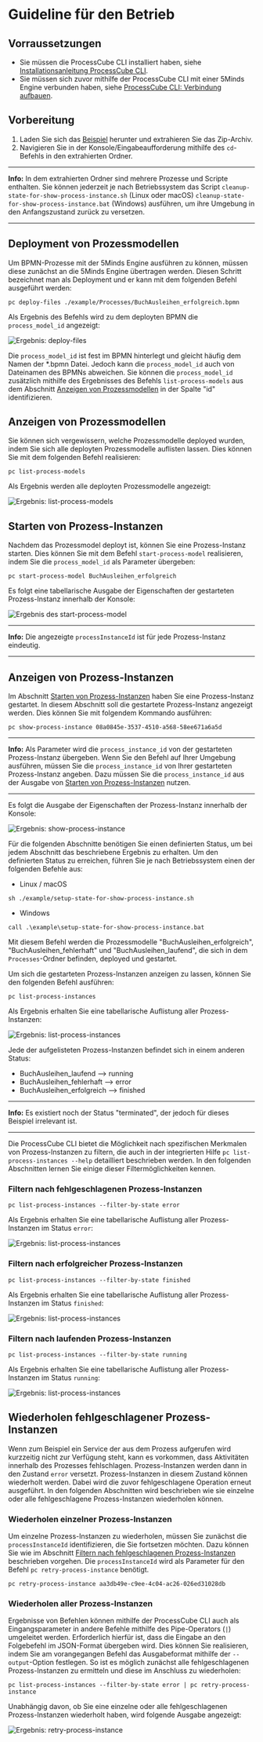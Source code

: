# Guideline für den Betrieb

## Vorraussetzungen

* Sie müssen die ProcessCube CLI installiert haben, siehe [Installationsanleitung ProcessCube CLI](./install.md).
* Sie müssen sich zuvor mithilfe der ProcessCube CLI mit einer 5Minds Engine verbunden haben, siehe [ProcessCube CLI: Verbindung aufbauen](./guideline-CLI-connect.md).

## Vorbereitung

1. Laden Sie sich das [Beispiel](./example) herunter und extrahieren Sie das Zip-Archiv.
2. Navigieren Sie in der Konsole/Eingabeaufforderung mithilfe des `cd`-Befehls in den extrahierten Ordner.

---
**Info:**
In dem extrahierten Ordner sind mehrere Prozesse und Scripte enthalten. Sie können jederzeit je nach Betriebssystem das Script `cleanup-state-for-show-process-instance.sh` (Linux oder macOS) `cleanup-state-for-show-process-instance.bat` (Windows) ausführen, um ihre Umgebung in den Anfangszustand zurück zu versetzen.

---

## Deployment von Prozessmodellen

Um BPMN-Prozesse mit der 5Minds Engine ausführen zu können, müssen diese zunächst an die 5Minds Engine übertragen werden. Diesen Schritt bezeichnet man als Deployment und er kann mit dem folgenden Befehl ausgeführt werden:

```shell
pc deploy-files ./example/Processes/BuchAusleihen_erfolgreich.bpmn
```

Als Ergebnis des Befehls wird zu dem deployten BPMN die `process_model_id` angezeigt:

![Ergebnis: deploy-files](./images/deploy-files_result.png "Ergebnis: deploy-files")

Die `process_model_id` ist fest im BPMN hinterlegt und gleicht häufig dem Namen der *.bpmn Datei. Jedoch kann die `process_model_id` auch von Dateinamen des BPMNs abweichen. Sie können die `process_model_id` zusätzlich mithilfe des Ergebnisses des Befehls `list-process-models` aus dem Abschnitt [Anzeigen von Prozessmodellen](#Anzeigen-von-Prozessmodellen) in der Spalte "id" identifizieren.

## Anzeigen von Prozessmodellen

Sie können sich vergewissern, welche Prozessmodelle deployed wurden, indem Sie sich alle deployten Prozessmodelle auflisten lassen. Dies können Sie mit dem folgenden Befehl realisieren:

```shell
pc list-process-models
```

Als Ergebnis werden alle deployten Prozessmodelle angezeigt:

![Ergebnis: list-process-models](./images/list-process-models_result.png "Ergebnis: list-process-models")

## Starten von Prozess-Instanzen

Nachdem das Prozessmodel deployt ist, können Sie eine Prozess-Instanz starten. Dies können Sie mit dem Befehl `start-process-model` realisieren, indem Sie die `process_model_id` als Parameter übergeben:

```shell
pc start-process-model BuchAusleihen_erfolgreich
```

Es folgt eine tabellarische Ausgabe der Eigenschaften der gestarteten Prozess-Instanz innerhalb der Konsole:

![Ergebnis des start-process-model](./images/start-process-model_result.png "Ergebnis des start-process-model")

---
**Info:**
Die angezeigte `processInstanceId` ist für jede Prozess-Instanz eindeutig.

---

## Anzeigen von Prozess-Instanzen

Im Abschnitt [Starten von Prozess-Instanzen](#Starten-von-Prozess-Instanzen) haben Sie eine Prozess-Instanz gestartet. In diesem Abschnitt soll die gestartete Prozess-Instanz angezeigt werden. Dies können Sie mit folgendem Kommando ausführen:

```shell
pc show-process-instance 08a0845e-3537-4510-a568-58ee671a6a5d
```

---
**Info:**
Als Parameter wird die `process_instance_id` von der gestarteten Prozess-Instanz übergeben. Wenn Sie den Befehl auf Ihrer Umgebung ausführen, müssen Sie die `process_instance_id` von Ihrer gestarteten Prozess-Instanz angeben. Dazu müssen Sie die `process_instance_id` aus der Ausgabe von [Starten von Prozess-Instanzen](#Starten-von-Prozess-Instanzen) nutzen.

---

Es folgt die Ausgabe der Eigenschaften der Prozess-Instanz innerhalb der Konsole:

![Ergebnis: show-process-instance](./images/show-process-instance_result.png "Ergebnis: show-process-instance")

Für die folgenden Abschnitte benötigen Sie einen definierten Status, um bei jedem Abschnitt das beschriebene Ergebnis zu erhalten. Um den definierten Status zu erreichen, führen Sie je nach Betriebssystem einen der folgenden Befehle aus:

* Linux / macOS

```shell
sh ./example/setup-state-for-show-process-instance.sh
```

* Windows

```shell
call .\example\setup-state-for-show-process-instance.bat
```

Mit diesem Befehl werden die Prozessmodelle "BuchAusleihen_erfolgreich", "BuchAusleihen_fehlerhaft" und "BuchAusleihen_laufend", die sich in dem `Processes`-Ordner befinden, deployed und gestartet.

Um sich die gestarteten Prozess-Instanzen anzeigen zu lassen, können Sie den folgenden Befehl ausführen:

```shell
pc list-process-instances
```

Als Ergebnis erhalten Sie eine tabellarische Auflistung aller Prozess-Instanzen:

![Ergebnis: list-process-instances](./images/list-process-instances_result.png "Ergebnis: list-process-instances")

Jede der aufgelisteten Prozess-Instanzen befindet sich in einem anderen Status:

* BuchAusleihen_laufend --> running
* BuchAusleihen_fehlerhaft --> error
* BuchAusleihen_erfolgreich --> finished

---
**Info:**
Es existiert noch der Status "terminated", der jedoch für dieses Beispiel irrelevant ist.

---

Die ProcessCube CLI bietet die Möglichkeit nach spezifischen Merkmalen von Prozess-Instanzen zu filtern, die auch in der integrierten Hilfe `pc list-process-instances --help` detailliert beschrieben werden. In den folgenden Abschnitten lernen Sie einige dieser Filtermöglichkeiten kennen.

### Filtern nach fehlgeschlagenen Prozess-Instanzen

```shell
pc list-process-instances --filter-by-state error
```

Als Ergebnis erhalten Sie eine tabellarische Auflistung aller Prozess-Instanzen im Status `error`:

![Ergebnis: list-process-instances](./images/list-process-instances_error_result.png "Ergebnis: list-process-instances")

### Filtern nach erfolgreicher Prozess-Instanzen

```shell
pc list-process-instances --filter-by-state finished
```

Als Ergebnis erhalten Sie eine tabellarische Auflistung aller Prozess-Instanzen im Status `finished`:

![Ergebnis: list-process-instances](./images/list-process-instances_finished_result.png "Ergebnis: list-process-instances")

### Filtern nach laufenden Prozess-Instanzen

```shell
pc list-process-instances --filter-by-state running
```

Als Ergebnis erhalten Sie eine tabellarische Auflistung aller Prozess-Instanzen im Status `running`:

![Ergebnis: list-process-instances](./images/list-process-instances_running_result.png "Ergebnis: list-process-instances")

## Wiederholen fehlgeschlagener Prozess-Instanzen

Wenn zum Beispiel ein Service der aus dem Prozess aufgerufen wird kurzzeitig nicht zur Verfügung steht, kann es vorkommen, dass Aktivitäten innerhalb des Prozesses fehlschlagen. Prozess-Instanzen werden dann in den Zustand `error` versetzt. Prozess-Instanzen in diesem Zustand können wiederholt werden. Dabei wird die zuvor fehlgeschlagene Operation erneut ausgeführt. In den folgenden Abschnitten wird beschrieben wie sie einzelne oder alle fehlgeschlagene Prozess-Instanzen wiederholen können.

### Wiederholen einzelner Prozess-Instanzen

Um einzelne Prozess-Instanzen zu wiederholen, müssen Sie zunächst die `processInstanceId` identifizieren, die Sie fortsetzen möchten. Dazu können Sie wie im Abschnitt [Filtern nach fehlgeschlagenen Prozess-Instanzen](#Filtern-nach-fehlgeschlagenen-Prozess-Instanzen) beschrieben vorgehen. Die `processInstanceId` wird als Parameter für den Befehl `pc retry-process-instance` benötigt.

```shell
pc retry-process-instance aa3db49e-c9ee-4c04-ac26-026ed31028db
```

### Wiederholen aller Prozess-Instanzen

Ergebnisse von Befehlen können mithilfe der ProcessCube CLI auch als Eingangsparameter in andere Befehle mithilfe des Pipe-Operators (`|`) umgeleitet werden. Erforderlich hierfür ist, dass die Eingabe an den Folgebefehl im JSON-Format übergeben wird. Dies können Sie realisieren, indem Sie am vorangegangen Befehl das Ausgabeformat mithilfe der `--output`-Option festlegen.
So ist es möglich zunächst alle fehlgeschlagenen Prozess-Instanzen zu ermitteln und diese im Anschluss zu wiederholen:

```shell
pc list-process-instances --filter-by-state error | pc retry-process-instance
```

Unabhängig davon, ob Sie eine einzelne oder alle fehlgeschlagenen Prozess-Instanzen wiederholt haben, wird folgende Ausgabe angezeigt:

![Ergebnis: retry-process-instance](./images/retry-process-instance_result.png "Ergebnis: retry-process-instance")
